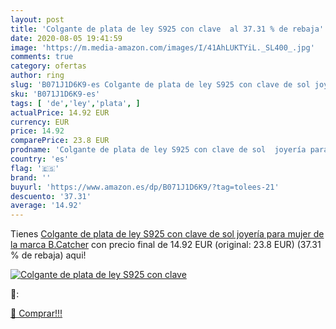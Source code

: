 ```yaml
---
layout: post
title: 'Colgante de plata de ley S925 con clave  al 37.31 % de rebaja'
date: 2020-08-05 19:41:59
image: 'https://m.media-amazon.com/images/I/41AhLUKTYiL._SL400_.jpg'
comments: true
category: ofertas
author: ring
slug: 'B071J1D6K9-es Colgante de plata de ley S925 con clave de sol joyería...'
sku: 'B071J1D6K9-es'
tags: [ 'de','ley','plata', ]
actualPrice: 14.92 EUR
currency: EUR
price: 14.92
comparePrice: 23.8 EUR
prodname: 'Colgante de plata de ley S925 con clave de sol  joyería para mujer  de la marca B.Catcher'
country: 'es'
flag: '🇪🇸'
brand: ''
buyurl: 'https://www.amazon.es/dp/B071J1D6K9/?tag=tolees-21'
descuento: '37.31'
average: '14.92'
---
```


Tienes [Colgante de plata de ley S925 con clave de sol  joyería para mujer  de la marca B.Catcher](https://www.amazon.es/dp/B071J1D6K9/?tag=tolees-21) con precio final de  14.92 EUR (original: 23.8 EUR) (37.31 %  de rebaja) aqui!

[![Colgante de plata de ley S925 con clave ](https://m.media-amazon.com/images/I/41AhLUKTYiL._SL400_.jpg)](https://www.amazon.es/dp/B071J1D6K9/?tag=tolees-21)

🔎:


[🛒 Comprar!!!](https://www.amazon.es/dp/B071J1D6K9/?tag=tolees-21)
